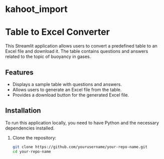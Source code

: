 # kahoot_import

# Table to Excel Converter

This Streamlit application allows users to convert a predefined table to an Excel file and download it. The table contains questions and answers related to the topic of buoyancy in gases.

## Features

- Displays a sample table with questions and answers.
- Allows users to generate an Excel file from the table.
- Provides a download button for the generated Excel file.

## Installation

To run this application locally, you need to have Python and the necessary dependencies installed.

1. Clone the repository:

   ```sh
   git clone https://github.com/yourusername/your-repo-name.git
   cd your-repo-name
